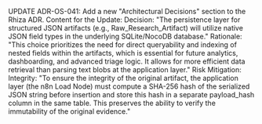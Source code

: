 UPDATE ADR-OS-041: Add a new "Architectural Decisions" section to the Rhiza ADR.
Content for the Update:
Decision: "The persistence layer for structured JSON artifacts (e.g., Raw_Research_Artifact) will utilize native JSON field types in the underlying SQLite/NocoDB database."
Rationale: "This choice prioritizes the need for direct queryability and indexing of nested fields within the artifacts, which is essential for future analytics, dashboarding, and advanced triage logic. It allows for more efficient data retrieval than parsing text blobs at the application layer."
Risk Mitigation:
Integrity: "To ensure the integrity of the original artifact, the application layer (the n8n Load Node) must compute a SHA-256 hash of the serialized JSON string before insertion and store this hash in a separate payload_hash column in the same table. This preserves the ability to verify the immutability of the original evidence."